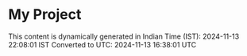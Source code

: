 # My Project

This content is dynamically generated in Indian Time (IST): 2024-11-13 22:08:01 IST
Converted to UTC: 2024-11-13 16:38:01 UTC
